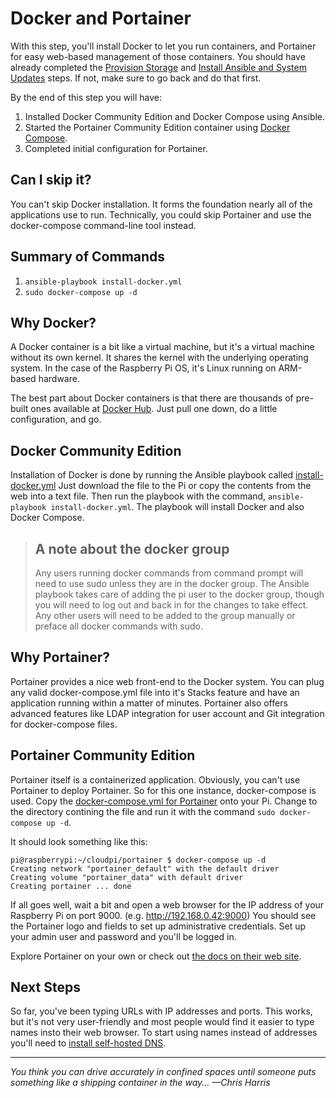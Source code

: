 # Docker and Portainer
With this step, you'll install Docker to let you run containers, and Portainer for easy web-based management of those containers. You should have already completed the [Provision Storage](provision-storage.md) and [Install Ansible and System Updates](install-ansible-and-system-updates.md) steps. If not, make sure to go back and do that first.

By the end of this step you will have:
1. Installed Docker Community Edition and Docker Compose using Ansible.
2. Started the Portainer Community Edition container using [Docker Compose](https://docs.docker.com/compose/).
3. Completed initial configuration for Portainer.

## Can I skip it?
You can't skip Docker installation. It forms the foundation nearly all of the applications use to run. Technically, you could skip Portainer and use the docker-compose command-line tool instead.

## Summary of Commands
1. `ansible-playbook install-docker.yml`
2. `sudo docker-compose up -d`

## Why Docker?
A Docker container is a bit like a virtual machine, but it's a virtual machine without its own kernel. It shares the kernel with the underlying operating system. In the case of the Raspberry Pi OS, it's Linux running on ARM-based hardware.

The best part about Docker containers is that there are thousands of pre-built ones available at [Docker Hub](https://hub.docker.com). Just pull one down, do a little configuration, and go.

## Docker Community Edition
Installation of Docker is done by running the Ansible playbook called [install-docker.yml](https://github.com/DavesCodeMusings/CloudPi/blob/main/install-docker.yml) Just download the file to the Pi or copy the contents from the web into a text file. Then run the playbook with the command, `ansible-playbook install-docker.yml`. The playbook will install Docker and also Docker Compose.

> ## A note about the docker group
> Any users running docker commands from command prompt will need to use sudo unless they are in the docker group. The Ansible playbook takes care of adding the pi user to the docker group, though you will need to log out and back in for the changes to take effect. Any other users will need to be added to the group manually or preface all docker commands with sudo.

## Why Portainer?
Portainer provides a nice web front-end to the Docker system. You can plug any valid docker-compose.yml file into it's Stacks feature and have an application running within a matter of minutes. Portainer also offers advanced features like LDAP integration for user account and Git integration for docker-compose files.

## Portainer Community Edition
Portainer itself is a containerized application. Obviously, you can't use Portainer to deploy Portainer. So for this one instance, docker-compose is used. Copy the [docker-compose.yml for Portainer](https://github.com/DavesCodeMusings/CloudPi/blob/main/portainer/docker-compose.yml) onto your Pi. Change to the directory contining the file and run it with the command `sudo docker-compose up -d`.

It should look something like this:
```
pi@raspberrypi:~/cloudpi/portainer $ docker-compose up -d
Creating network "portainer_default" with the default driver
Creating volume "portainer_data" with default driver
Creating portainer ... done
```

If all goes well, wait a bit and open a web browser for the IP address of your Raspberry Pi on port 9000. (e.g. http://192.168.0.42:9000) You should see the Portainer logo and fields to set up administrative credentials. Set up your admin user and password and you'll be logged in.

Explore Portainer on your own or check out [the docs on their web site](https://documentation.portainer.io/).

## Next Steps
So far, you've been typing URLs with IP addresses and ports. This works, but it's not very user-friendly and most people would find it easier to type names insto their web browser. To start using names instead of addresses you'll need to [install self-hosted DNS](install-dns.md).

___

_You think you can drive accurately in confined spaces until someone puts something like a shipping container in the way... &mdash;Chris Harris_
